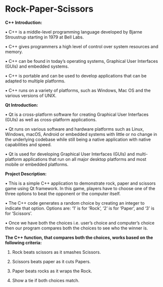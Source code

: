 # Rock-Paper-Scissors

**C++ Introduction:**

• C++ is a middle-level programming language developed by Bjarne Stroustrup starting in 1979 at Bell Labs.

• C++ gives programmers a high level of control over system resources and memory.

• C++ can be found in today’s operating systems, Graphical User Interfaces (GUIs) and embedded systems.

• C++ is portable and can be used to develop applications that can be adapted to multiple platforms.

• C++ runs on a variety of platforms, such as Windows, Mac OS and the various versions of UNIX.

**Qt Introduction:**

• Qt is a cross-platform software for creating Graphical User Interfaces (GUIs) as well as cross-platform applications.

• Qt runs on various software and hardware platforms such as Linux, Windows, macOS, Android or embedded systems with little or no change in the underlying codebase while still being a native application with native capabilities and speed.

• Qt is used for developing Graphical User Interfaces (GUIs) and multi-platform applications that run on all major desktop platforms and most mobile or embedded platforms.

**Project Description:**

• This is a simple C++ application to demonstrate rock, paper and scissors game using Qt framework. In this game, players have to choose one of the three options to beat the opponent or the computer itself.

• The C++ code generates a random choice by creating an integer to indicate that option. Options are: ‘1’ is for ‘Rock’, ‘2’ is for ‘Paper’, and ‘3’ is for ‘Scissors’.

• Once we have both the choices i.e. user’s choice and computer’s choice then our program compares both the choices to see who the winner is.

**The C++ function, that compares both the choices, works based on the following criteria:**

1. Rock beats scissors as it smashes Scissors.

2. Scissors beats paper as it cuts Papers.

3. Paper beats rocks as it wraps the Rock.

4. Show a tie if both choices match. 
